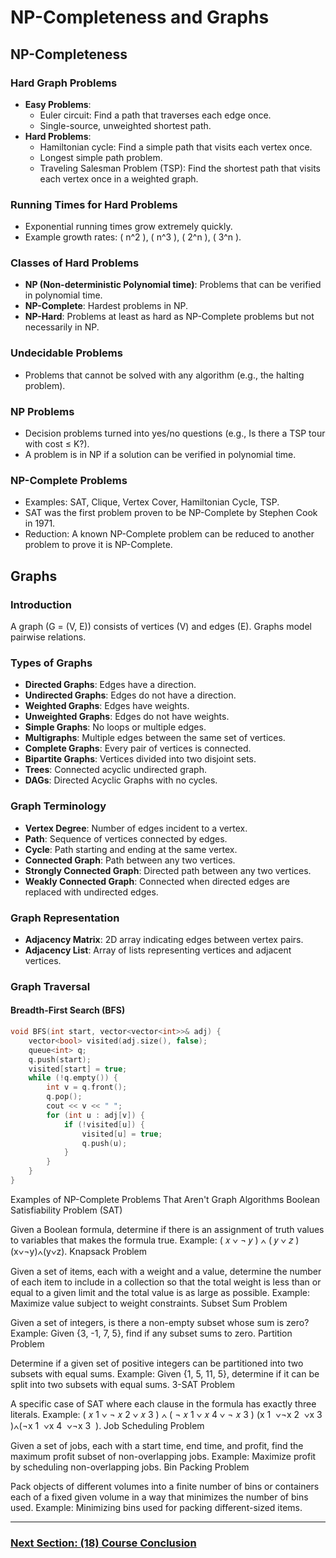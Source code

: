 # NP-Completeness and Graphs

## NP-Completeness

### Hard Graph Problems
- **Easy Problems**:
  - Euler circuit: Find a path that traverses each edge once.
  - Single-source, unweighted shortest path.
- **Hard Problems**:
  - Hamiltonian cycle: Find a simple path that visits each vertex once.
  - Longest simple path problem.
  - Traveling Salesman Problem (TSP): Find the shortest path that visits each vertex once in a weighted graph.

### Running Times for Hard Problems
- Exponential running times grow extremely quickly.
- Example growth rates: \( n^2 \), \( n^3 \), \( 2^n \), \( 3^n \).

### Classes of Hard Problems
- **NP (Non-deterministic Polynomial time)**: Problems that can be verified in polynomial time.
- **NP-Complete**: Hardest problems in NP.
- **NP-Hard**: Problems at least as hard as NP-Complete problems but not necessarily in NP.

### Undecidable Problems
- Problems that cannot be solved with any algorithm (e.g., the halting problem).

### NP Problems
- Decision problems turned into yes/no questions (e.g., Is there a TSP tour with cost ≤ K?).
- A problem is in NP if a solution can be verified in polynomial time.

### NP-Complete Problems
- Examples: SAT, Clique, Vertex Cover, Hamiltonian Cycle, TSP.
- SAT was the first problem proven to be NP-Complete by Stephen Cook in 1971.
- Reduction: A known NP-Complete problem can be reduced to another problem to prove it is NP-Complete.

## Graphs

### Introduction
A graph \(G = (V, E)\) consists of vertices \(V\) and edges \(E\). Graphs model pairwise relations.

### Types of Graphs
- **Directed Graphs**: Edges have a direction.
- **Undirected Graphs**: Edges do not have a direction.
- **Weighted Graphs**: Edges have weights.
- **Unweighted Graphs**: Edges do not have weights.
- **Simple Graphs**: No loops or multiple edges.
- **Multigraphs**: Multiple edges between the same set of vertices.
- **Complete Graphs**: Every pair of vertices is connected.
- **Bipartite Graphs**: Vertices divided into two disjoint sets.
- **Trees**: Connected acyclic undirected graph.
- **DAGs**: Directed Acyclic Graphs with no cycles.

### Graph Terminology
- **Vertex Degree**: Number of edges incident to a vertex.
- **Path**: Sequence of vertices connected by edges.
- **Cycle**: Path starting and ending at the same vertex.
- **Connected Graph**: Path between any two vertices.
- **Strongly Connected Graph**: Directed path between any two vertices.
- **Weakly Connected Graph**: Connected when directed edges are replaced with undirected edges.

### Graph Representation
- **Adjacency Matrix**: 2D array indicating edges between vertex pairs.
- **Adjacency List**: Array of lists representing vertices and adjacent vertices.

### Graph Traversal
#### Breadth-First Search (BFS)
```cpp
void BFS(int start, vector<vector<int>>& adj) {
    vector<bool> visited(adj.size(), false);
    queue<int> q;
    q.push(start);
    visited[start] = true;
    while (!q.empty()) {
        int v = q.front();
        q.pop();
        cout << v << " ";
        for (int u : adj[v]) {
            if (!visited[u]) {
                visited[u] = true;
                q.push(u);
            }
        }
    }
}
```

Examples of NP-Complete Problems That Aren't Graph Algorithms
Boolean Satisfiability Problem (SAT)

Given a Boolean formula, determine if there is an assignment of truth values to variables that makes the formula true.
Example: 
(
𝑥
∨
¬
𝑦
)
∧
(
𝑦
∨
𝑧
)
(x∨¬y)∧(y∨z).
Knapsack Problem

Given a set of items, each with a weight and a value, determine the number of each item to include in a collection so that the total weight is less than or equal to a given limit and the total value is as large as possible.
Example: Maximize value subject to weight constraints.
Subset Sum Problem

Given a set of integers, is there a non-empty subset whose sum is zero?
Example: Given {3, -1, 7, 5}, find if any subset sums to zero.
Partition Problem

Determine if a given set of positive integers can be partitioned into two subsets with equal sums.
Example: Given {1, 5, 11, 5}, determine if it can be split into two subsets with equal sums.
3-SAT Problem

A specific case of SAT where each clause in the formula has exactly three literals.
Example: 
(
𝑥
1
∨
¬
𝑥
2
∨
𝑥
3
)
∧
(
¬
𝑥
1
∨
𝑥
4
∨
¬
𝑥
3
)
(x 
1
​
 ∨¬x 
2
​
 ∨x 
3
​
 )∧(¬x 
1
​
 ∨x 
4
​
 ∨¬x 
3
​
 ).
Job Scheduling Problem

Given a set of jobs, each with a start time, end time, and profit, find the maximum profit subset of non-overlapping jobs.
Example: Maximize profit by scheduling non-overlapping jobs.
Bin Packing Problem

Pack objects of different volumes into a finite number of bins or containers each of a fixed given volume in a way that minimizes the number of bins used.
Example: Minimizing bins used for packing different-sized items.










---

### [Next Section: (18) Course Conclusion](https://github.com/MarkShinozaki/CPTS223-AdvancedDataStructuresInCpp/tree/Lecture-Slides/(18)%20Course%20Conclusion)
